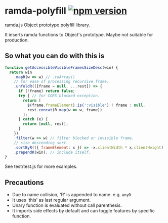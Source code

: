 # ramda-polyfill [![npm version](https://badge.fury.io/js/ramda-polyfill.svg)](https://badge.fury.io/js/ramda-polyfill)

ramda.js Object prototype polyfill library.

It inserts ramda functions to Object's prototype.
Maybe not suitable for production.

## So what you can do with this is
```javascript
function getAccessibleVisibleFramesSizeDesc(win) {
  return win
    .mapR(w => w) // .toArray()
    // for ease of processing recursive frame.
    .unfoldR(([frame = null, ...rest]) => {
      if (!frame) return false;
      try { // for CORS blocked exception.
        return [
          $(frame.frameElement).is(':visible') ? frame : null,
          rest.concat(R.map(w => w, frame))
        ];
      } catch (e) {
        return [null, rest];
      }
    })
    .filter(w => w) // filter blocked or invisible frame.
    // size descending sort.
    .sortByR(({ frameElement: x }) => -x.clientWidth * x.clientHeight)
    .prependR(win); // include itself.
}
```
See test/test.js for more examples.

## Precautions
- Due to name collision, 'R' is appended to name. e.g. `anyR`
- It uses 'this' as last regular argument.
- Unary function is evaluated without call parenthesis.
- It imports side effects by default and can toggle features by specific function.
